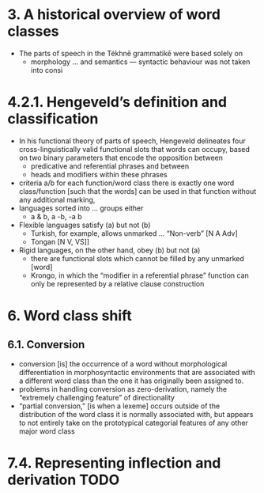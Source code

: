 # 3. A historical overview of word classes

* The parts of speech in the Tékhnē grammatikē were based solely on
  * morphology ... and semantics — syntactic behaviour was not taken into consi

# 4.2.1. Hengeveld’s definition and classification

* In his functional theory of parts of speech, Hengeveld delineates four
  cross-linguistically valid functional slots that words can occupy, based on
  two binary parameters that encode the opposition between 
  * predicative and referential phrases and between 
  * heads and modifiers within these phrases
* criteria a/b
  for each function/word class there is exactly one word class/function [such
  that the words] can be used in that function without any additional marking,
* languages sorted into ... groups either
  * a & b, a -b, -a b
* Flexible languages satisfy (a) but not (b)
  * Turkish, for example, allows unmarked ...  “Non-verb” [N A Adv]
  * Tongan [N V, VS]]
* Rigid languages, on the other hand, obey (b) but not (a)
  * there are functional slots which cannot be filled by any unmarked [word]
  * Krongo, in which the “modifier in a referential phrase” function can only
    be represented by a relative clause construction 

# 6. Word class shift

## 6.1. Conversion

* conversion [is] the occurrence of a word without morphological
  differentiation in morphosyntactic environments that are associated with a
  different word class than the one it has originally been assigned to.
* problems in handling conversion as zero-derivation, namely the “extremely
  challenging feature” of directionality
* “partial conversion,” [is when a lexeme] occurs outside of the distribution
  of the word class it is normally associated with, but appears to not entirely
  take on the prototypical categorial features of any other major word class

# 7.4. Representing inflection and derivation TODO

